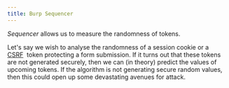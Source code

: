 ```yaml
---
title: Burp Sequencer
---
```


_Sequencer_ allows us to measure the randomness of tokens.

Let's say we wish to analyse the randomness of a session cookie or a [CSRF](knowledge/offsec/glossary/CSRF.md)  token protecting a form submission. If it turns out that these tokens are not generated securely, then we can (in theory) predict the values of upcoming tokens. If the algorithm is not generating secure random values, then this could open up some devastating avenues for attack.

